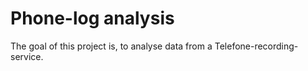# Phone-log analysis

The goal of this project is, to analyse data from a Telefone-recording-service.

